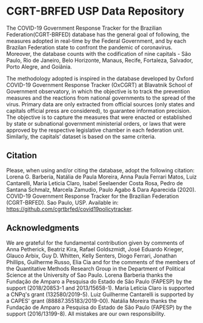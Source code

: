 # CGRT-BRFED USP Data Repository

The COVID-19 Government Response Tracker for the Brazilian Federation(CGRT-BRFED) database has the general goal of following, the measures adopted in real-time by the Federal Government, and by each Brazilan Federation state to confront the pandemic of coronavirus. Moreover, the database counts with the codification of nine capitals - São Paulo, Rio de Janeiro, Belo Horizonte, Manaus, Recife, Fortaleza, Salvador, Porto Alegre, and Goiânia.

The methodology adopted is inspired in the database developed by Oxford COVID-19 Government Response Tracker (OxCGRT) at Blavatnik School of Government observatory, in which the objective is to track the prevention measures and the reactions from national governments to the spread of the virus.
Primary data are only extracted from official sources (only states and capitals official press are considered), to guarantee information precision. The objective is to capture the measures that were enacted or established by state or subnational government ministerial orders, or laws that were approved by the respective legislative chamber in each federation unit.  Similarly, the capitals’ dataset is based on the same criteria. 

## Citation

Please, when using and/or citing the database, adopt the following citation: Lorena G. Barberia, Natália de Paula Moreira, Anna Paula Ferrari Matos, Luiz Cantarelli, Maria Leticia Claro, Isabel Seelaender Costa Rosa, Pedro de Santana Schmalz, Marcela Zamudio, Paulo Agabo & Dara Aparecida (2020).  COVID-19 Government Response Tracker for the Brazilian Federation (CGRT-BRFED). Sao Paulo, USP. Available in: <https://github.com/cgrtbrfed/covid19policytracker>.

## Acknowledgments 

We are grateful for the fundamental contribution given by comments of Anna Petherick, Beatriz Kira, Rafael Goldszmidt, José Eduardo Krieger, Glauco Arbix, Guy D. Whitten, Kelly Senters, Diogo Ferrari, Jonathan Phillips, Guilherme Russo,  Elia Cia and for the comments of the members of the Quantitative Methods Research Group in the Department of Political Science at the University of Sao Paulo. 
Lorena Barberia thanks  the Fundação  de  Amparo  a  Pesquisa  do  Estado  de  São  Paulo  (FAPESP) by the support (2018/20853-1 and 2013/15658-1). Maria Letícia Claro is supported  a CNPq's grant  (132580/2019-5). Luiz Guilherme Cantarelli is supported by a CAPES' grant  (88887.355183/2019-00). Natália Moreira thanks  the Fundação de Amparo a Pesquisa do Estado de São Paulo (FAPESP) by the support (2016/13199-8). All mistakes are our own responsibility.

